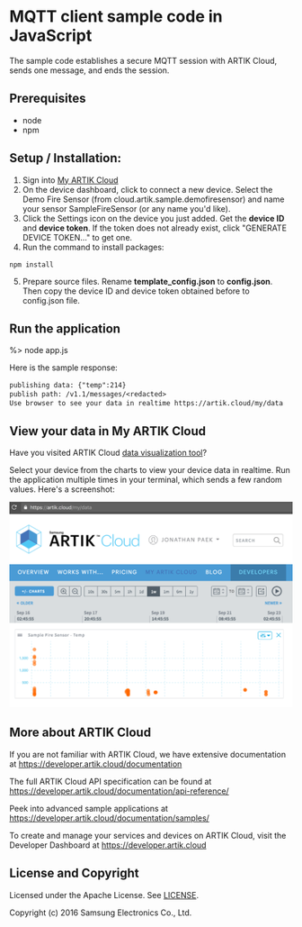 # MQTT client sample code in JavaScript

The sample code establishes a secure MQTT session with ARTIK Cloud, sends one message, and ends the session.

## Prerequisites
  - node
  - npm 

## Setup / Installation:
 1. Sign into [My ARTIK Cloud](https://artik.cloud/)
 2. On the device dashboard, click to connect a new device. Select the Demo Fire Sensor (from cloud.artik.sample.demofiresensor) and name your sensor SampleFireSensor (or any name you'd like).
 3. Click the Settings icon on the device you just added. Get the **device ID** and **device token**. If the token does not already exist, click "GENERATE DEVICE TOKEN…" to get one.
 4. Run the command to install packages:

  ```
  npm install
  ```

 5. Prepare source files. Rename **template_config.json** to **config.json**. Then copy the device ID and device token obtained before to config.json file.

## Run the application
%> node app.js

Here is the sample response:
```text
publishing data: {"temp":214}
publish path: /v1.1/messages/<redacted>
Use browser to see your data in realtime https://artik.cloud/my/data
```

## View your data in My ARTIK Cloud

Have you visited ARTIK Cloud [data visualization tool](https://artik.cloud/my/data)?

Select your device from the charts to view your device data in realtime. Run the application multiple times in your terminal, which sends a few random values. Here's a screenshot:

![GitHub Logo](./img/screenshot-firesensor-datachart.png)

More about ARTIK Cloud
---------------

If you are not familiar with ARTIK Cloud, we have extensive documentation at https://developer.artik.cloud/documentation

The full ARTIK Cloud API specification can be found at https://developer.artik.cloud/documentation/api-reference/

Peek into advanced sample applications at https://developer.artik.cloud/documentation/samples/

To create and manage your services and devices on ARTIK Cloud, visit the Developer Dashboard at https://developer.artik.cloud

License and Copyright
---------------------

Licensed under the Apache License. See [LICENSE](LICENSE).

Copyright (c) 2016 Samsung Electronics Co., Ltd.

